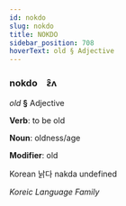 ```yaml
---
id: nokdo
slug: nokdo
title: NOKDO
sidebar_position: 708
hoverText: old § Adjective
---
```


### nokdo&emsp;<span kind="abugida">ƨ̑ʌ</span>

*old* **§** Adjective

**Verb**: to be old

**Noun**: oldness/age

**Modifier**: old

Korean 낡다 nakda undefined

*Koreic Language Family*